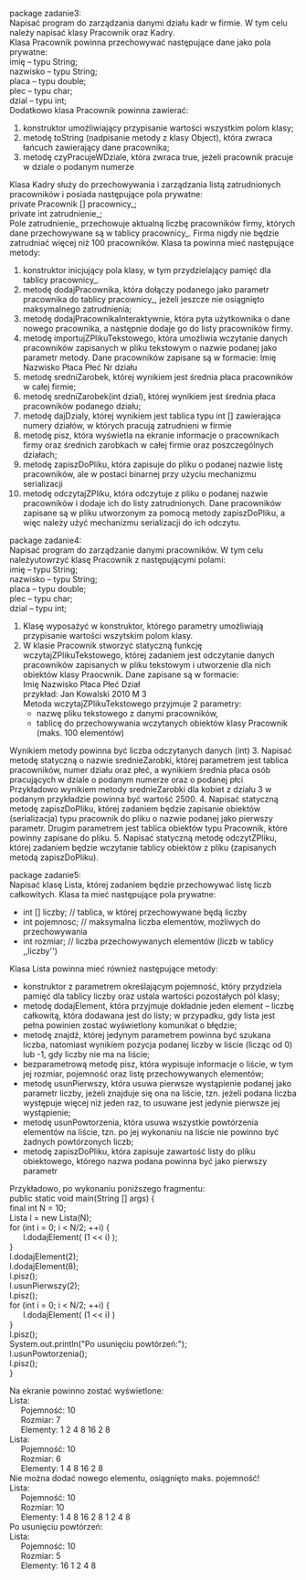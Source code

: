 package zadanie3:<br />
Napisać program do zarządzania danymi działu kadr w firmie. W tym celu należy napisać klasy
Pracownik oraz Kadry.<br />
Klasa Pracownik powinna przechowywać następujące dane jako pola prywatne:<br />
imię – typu String;<br />
nazwisko – typu String;<br />
placa – typu double;<br />
plec – typu char;<br />
dzial – typu int;<br />
Dodatkowo klasa Pracownik powinna zawierać:<br />
1. konstruktor umożliwiający przypisanie wartości wszystkim polom klasy;<br />
2. metodę toString (nadpisanie metody z klasy Object), która zwraca łańcuch zawierający dane
pracownika;<br />
3. metodę czyPracujeWDziale, która zwraca true, jeżeli pracownik pracuje w dziale o
podanym numerze<br />

Klasa Kadry służy do przechowywania i zarządzania listą zatrudnionych pracowników i posiada
następujące pola prywatne:<br />
private Pracownik [] pracownicy_;<br />
private int zatrudnienie_;<br />
Pole zatrudnienie_ przechowuje aktualną liczbę pracowników firmy, których dane przechowywane
są w tablicy pracownicy_. Firma nigdy nie będzie zatrudniać więcej niż 100 pracowników.
Klasa ta powinna mieć następujące metody:<br />
1) konstruktor inicjujący pola klasy, w tym przydzielający pamięć dla tablicy pracownicy_.
2) metodę dodajPracownika, która dołączy podanego jako parametr pracownika do tablicy
   pracownicy_, jeżeli jeszcze nie osiągnięto maksymalnego zatrudnienia;
3) metodę dodajPracownikaInteraktywnie, która pyta użytkownika o dane nowego
   pracownika, a następnie dodaje go do listy pracowników firmy.
4) metodę importujZPlikuTekstowego, która umożliwia wczytanie danych pracowników
   zapisanych w pliku tekstowym o nazwie podanej jako parametr metody. Dane pracowników
   zapisane są w formacie: Imię Nazwisko Płaca Płeć Nr działu
5) metodę sredniZarobek, której wynikiem jest średnia płaca pracowników w całej firmie;
6) metodę sredniZarobek(int dzial), której wynikiem jest średnia płaca pracowników
   podanego działu;
7) metodę dajDzialy, której wynikiem jest tablica typu int [] zawierająca numery działów, w
   których pracują zatrudnieni w firmie
8) metodę pisz, która wyświetla na ekranie informacje o pracownikach firmy oraz średnich
   zarobkach w całej firmie oraz poszczególnych działach;
9) metodę zapiszDoPliku, która zapisuje do pliku o podanej nazwie listę pracowników, ale
   w postaci binarnej przy użyciu mechanizmu serializacji
10) metodę odczytajZPliku, która odczytuje z pliku o podanej nazwie pracowników i dodaje
    ich do listy zatrudnionych. Dane pracowników zapisane są w pliku utworzonym za pomocą
    metody zapiszDoPliku, a więc należy użyć mechanizmu serializacji do ich odczytu.

package zadanie4:<br />
Napisać program do zarządzanie danymi pracowników. W tym celu należyutowrzyć klasę Pracownik z następującymi polami:<br />
imię – typu String;<br />
nazwisko – typu String;<br />
placa – typu double;<br />
plec – typu char;<br />
dzial – typu int;<br />
1. Klasę wyposażyć w konstruktor, którego parametry umożliwiają przypisanie wartości wszytskim polom klasy.
2. W klasie Pracownik stworzyć statyczną funkcję wczytajZPlikuTekstowego, której zadaniem jest odczytanie danych pracowników zapisanych w pliku tekstowym i utworzenie dla nich obiektów klasy Praocwnik. Dane zapisane są w formacie:<br />
Imię Nazwisko Płaca Płeć Dział <br />przykład: Jan Kowalski 2010 M 3<br />
Metoda wczytajZPlikuTekstowego przyjmuje 2 parametry:
   - nazwę pliku tekstowego z danymi pracowników,
   - tablicę do przechowywania wczytanych obiektów klasy Pracownik (maks. 100
     elementów)
   
Wynikiem metody powinna być liczba odczytanych danych (int)
3. Napisać metodę statyczną o nazwie srednieZarobki, której parametrem jest tablica
   pracowników, numer działu oraz płeć, a wynikiem średnia płaca osób pracujących w dziale
   o podanym numerze oraz o podanej płci<br />
   Przykładowo wynikiem metody srednieZarobki dla kobiet z działu 3 w podanym
   przykładzie powinna być wartość 2500.
4. Napisać statyczną metodę zapiszDoPliku, której zadaniem będzie zapisanie obiektów
   (serializacja) typu pracownik do pliku o nazwie podanej jako pierwszy parametr. Drugim
   parametrem jest tablica obiektów typu Pracownik, które powinny zapisane do pliku.
5. Napisać statyczną metodę odczytZPliku, której zadaniem będzie wczytanie tablicy
   obiektów z pliku (zapisanych metodą zapiszDoPliku).

package zadanie5:<br />
Napisać klasę Lista, której zadaniem będzie przechowywać listę liczb całkowitych. Klasa ta mieć
następujące pola prywatne:
- int [] liczby; // tablica, w której przechowywane będą liczby
- int pojemnosc; // maksymalna liczba elementów, możliwych do przechowywania
- int rozmiar; // liczba przechowywanych elementów (liczb w tablicy ,,liczby'')<br />

Klasa Lista powinna mieć również następujące metody:
- konstruktor z parametrem określającym pojemność, który przydziela pamięć dla tablicy
liczby oraz ustala wartości pozostałych pól klasy;
- metodę dodajElement, która przyjmuje dokładnie jeden element – liczbę całkowitą,
  która dodawana jest do listy; w przypadku, gdy lista jest pełna powinien zostać wyświetlony
  komunikat o błędzie;
- metodę znajdź, której jedynym parametrem powinna być szukana liczba, natomiast
  wynikiem pozycja podanej liczby w liście (licząc od 0) lub -1, gdy liczby nie ma na liście;
- bezparametrową metodę pisz, która wypisuje informacje o liście, w tym jej rozmiar,
  pojemność oraz listę przechowywanych elementów;
- metodę usunPierwszy, która usuwa pierwsze wystąpienie podanej jako parametr liczby,
  jeżeli znajduje się ona na liście, tzn. jeżeli podana liczba występuje więcej niż jeden raz, to
  usuwane jest jedynie pierwsze jej wystąpienie;
- metodę usunPowtorzenia, która usuwa wszystkie powtórzenia elementów na liście,
  tzn. po jej wykonaniu na liście nie powinno być żadnych powtórzonych liczb;
- metodę zapiszDoPliku, która zapisuje zawartość listy do pliku obiektowego, którego
  nazwa podana powinna być jako pierwszy parametr

Przykładowo, po wykonaniu poniższego fragmentu:<br />
public static void main(String [] args) {<br />
final int N = 10;<br />
Lista l = new Lista(N);<br />
for (int i = 0; i < N/2; ++i) {<br />
&nbsp;&nbsp;&nbsp;&nbsp;&nbsp; l.dodajElement( (1 << i) );<br />
}<br />
l.dodajElement(2);<br />
l.dodajElement(8);<br />
l.pisz();<br />
l.usunPierwszy(2);<br />
l.pisz();<br />
for (int i = 0; i < N/2; ++i) {<br />
&nbsp;&nbsp;&nbsp;&nbsp;&nbsp; l.dodajElement( (1 << i) )<br />
}<br />
l.pisz();<br />
System.out.println("Po usunięciu powtórzeń:");<br />
l.usunPowtorzenia();<br />
l.pisz();<br />
}<br />

Na ekranie powinno zostać wyświetlone:<br />
Lista:<br />
&nbsp;&nbsp;&nbsp;&nbsp; Pojemność: 10<br />
&nbsp;&nbsp;&nbsp;&nbsp; Rozmiar: 7<br />
&nbsp;&nbsp;&nbsp;&nbsp; Elementy: 1 2 4 8 16 2 8<br />
Lista:<br />
&nbsp;&nbsp;&nbsp;&nbsp; Pojemność: 10<br />
&nbsp;&nbsp;&nbsp;&nbsp; Rozmiar: 6<br />
&nbsp;&nbsp;&nbsp;&nbsp; Elementy: 1 4 8 16 2 8<br />
Nie można dodać nowego elementu, osiągnięto maks. pojemność!<br />
Lista:<br />
&nbsp;&nbsp;&nbsp;&nbsp; Pojemność: 10<br />
&nbsp;&nbsp;&nbsp;&nbsp; Rozmiar: 10<br />
&nbsp;&nbsp;&nbsp;&nbsp; Elementy: 1 4 8 16 2 8 1 2 4 8<br />
Po usunięciu powtórzeń:<br />
Lista:<br />
&nbsp;&nbsp;&nbsp;&nbsp; Pojemność: 10<br />
&nbsp;&nbsp;&nbsp;&nbsp; Rozmiar: 5<br />
&nbsp;&nbsp;&nbsp;&nbsp; Elementy: 16 1 2 4 8<br />


